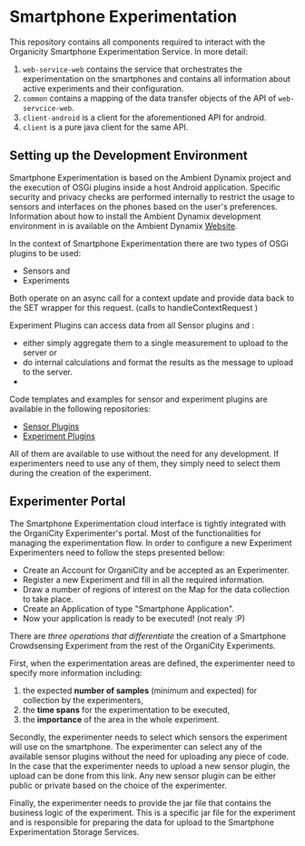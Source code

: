 # Smartphone Experimentation

This repository contains all components required to interact with the Organicity Smartphone Experimentation Service.
In more detail:

1. `web-service-web` contains the service that orchestrates the experimentation on the smartphones and contains all information about active experiments and their configuration.
1. `common` contains a mapping of the data transfer objects of the API of `web-servcice-web`.
1. `client-android` is a client for the aforementioned API for android.
1. `client` is a pure java client for the same API.

## Setting up the Development Environment

Smartphone Experimentation is based on the Ambient Dynamix project and the execution of OSGi plugins inside a
host Android application. Specific security and privacy checks are performed internally to restrict the usage
to sensors and interfaces on the phones based on the user's preferences. Information about how to install the
Ambient Dynamix development environment in is available on the Ambient Dynamix [Website](http://ambientdynamix.org/documentation/plug-in-development-guide).


In the context of Smartphone Experimentation there are two types of OSGi plugins to be used:

* Sensors and
* Experiments

Both operate on an async call for a context update and provide data back to the SET wrapper for this request. (calls
to handleContextRequest )

Experiment Plugins can access data from all Sensor plugins and :

* either simply aggregate them to a single measurement to upload to the server or
* do internal calculations and format the results as the message to upload to the server.
* 
Code templates and examples for sensor and experiment plugins are available in the following repositories:

* [Sensor Plugins](https://github.com/OrganicityEu/smartphone-experimentation-plugins)
* [Experiment Plugins](https://github.com/OrganicityEu/smartphone-experimentation-experiments)

All of them are available to use without the need for any development. If experimenters need to use any of them,
they simply need to select them during the creation of the experiment.

## Experimenter Portal

The Smartphone Experimentation cloud interface is tightly integrated with the OrganiCity Experimenter's portal.
Most of the functionalities for managing the experimentation flow. In order to configure a new Experiment
Experimenters need to follow the steps presented bellow:

* Create an Account for OrganiCity and be accepted as an Experimenter.
* Register a new Experiment and fill in all the required information.
* Draw a number of regions of interest on the Map for the data collection to take place.
* Create an Application of type "Smartphone Application".
* Now your application is ready to be executed! (not realy :P)

There are <i>three operations that differentiate</i> the creation of a Smartphone Crowdsensing Experiment from
the rest
of the OrganiCity Experiments.

First, when the experimentation areas are defined, the experimenter need to specify more information including:

1. the expected <b>number of samples</b> (minimum and expected) for collection by the experimenters,
1. the <b>time spans</b> for the experimentation to be executed,
1. the <b>importance</b> of the area in the whole experiment.

Secondly, the experimenter needs to select which sensors the experiment will use on the smartphone.
The experimenter can select any of the available sensor plugins without the need for uploading any piece of
code.
In the case that the experimenter needs to upload a new sensor plugin, the upload can be done from this link.
Any new sensor plugin can be either public or private based on the choice of the experimenter.

Finally, the experimenter needs to provide the jar file that contains the business logic of the experiment.
This is a specific jar file for the experiment and is responsible for preparing the data for upload to the
Smartphone Experimentation Storage Services.

<!--## Monitoring the progress of an experiment-->

<!--To monitor the progress of a Smartphone Crowdsourcing experiment users need to visit the [Smartphone Experimentation portal](https://set.organicity.eu) and select his experiment from the given list.-->

<!--## Retrieving results from an experiment-->

<!--Data aquired from the experiment are always available for download from the [Smartphone Experimentation portal](https://set.organicity.eu) via the appropriate links provided in the Experiments's status view. Currenlty experiments can be downloaded as JSON and CSV dumps. More options can be made avaialable in the future based on requirements.-->

